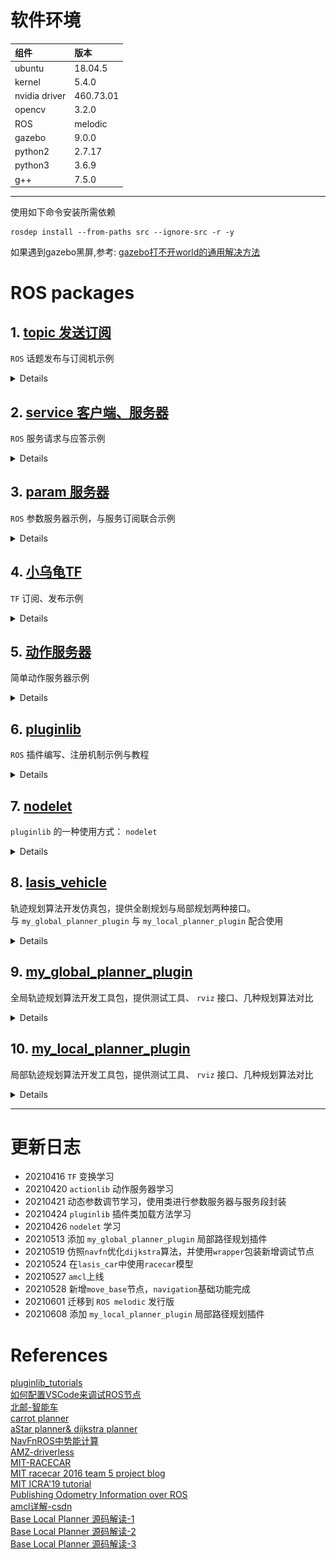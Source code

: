 # 软件环境  
|  组件   | 版本  |  
|  :----  | :----  |  
| ubuntu  | 18.04.5 |  
| kernel  | 5.4.0 |  
| nvidia driver  | 460.73.01 |  
|  opencv | 3.2.0 |  
| ROS  | melodic |  
| gazebo  | 9.0.0 |  
| python2  | 2.7.17 |  
| python3  | 3.6.9 |  
| g++  | 7.5.0 |  
----

使用如下命令安装所需依赖
```
rosdep install --from-paths src --ignore-src -r -y
```
如果遇到gazebo黑屏,参考: [gazebo打不开world的通用解决方法](https://blog.csdn.net/qq_37427972/article/details/82853655)
   
# ROS packages  

## 1. [topic 发送订阅](https://github.com/guannan-he/ROS/tree/main/src/topic_pub_sub)  

`ROS` 话题发布与订阅机示例

<details>

`my_talker_node` 通过三个话题向 `my_listener_node` 发送两种消息  

**运行命令**  

```
roslaunch topic_pub_sub topic_pub_sub.launch
```  

![image](images/topic_pub_sub/nodes.png)  

</details>

## 2. [service 客户端、服务器](https://github.com/guannan-he/ROS/tree/main/src/service_req_rep)   

`ROS` 服务请求与应答示例

<details>

`my_client_node` 向 `my_server_node` 发送服务请求，`my_server_node` 视数据有效性决定是否拒绝服务  

**运行命令**  

```
roslaunch service_req_rep service_req_rep.launch
```  

![image](images/service_req_rep/nodes.png)  

</details>

## 3. [param 服务器](https://github.com/guannan-he/ROS/tree/main/src/param_dynamic_set)  

`ROS` 参数服务器示例，与服务订阅联合示例  

<details>

`dynamic_configure_node` 收到参数变化请求后调用 `myParamDynamicSetCallServer` 提供的服务  

**运行命令**  

```
roslaunch param_dynamic_set param_dynamic_set.launch
```  

![image](images/param_dynamic_set/nodes.png)  

</details>

## 4. [小乌龟TF](https://github.com/guannan-he/ROS/tree/main/src/learning_tf)  

`TF` 订阅、发布示例

<details>

通过键盘控制乌龟1位置，乌龟2订阅TF树上`乌龟1上参考点`相对于`乌龟2`的变换，乌龟2跟踪该变换并设法使变换归零。跟踪目标可以通过`start_demo.launch`修改  

**运行命令**  

```
roslaunch learning_tf start_demo.launch
```  

![image](images/learning_tf/nodes.png)  

</details>

## 5. [动作服务器](https://github.com/guannan-he/ROS/tree/main/src/action_server_client)  

简单动作服务器示例  

<details>

`randNumGen` 生成随机数发布到 `randomNumber` 话题，`avgActionClient` 设定目标并接受 avgActionServer 提供的反馈  

**运行命令**  

```
roslaunch action_server_client server_and_client_avg.launch
```  

![image](images/action_server_client/nodes.png)  

</details>

## 6. [pluginlib](https://github.com/guannan-he/ROS/tree/main/src/my_pluginlib_learning)  

`ROS` 插件编写、注册机制示例与教程  

<details>

pluginlib 利用面向对象编程的继承概念，在`基类`中定义方法，在`继承类`中实现  
推荐使用`公有继承`  

**运行命令**  

```
roslaunch my_pluginlib_learning plugin_param_demo.launch
```  

**ROS中插件注册插件流程**  

1) 编写`基类`和`继承类`的头文件，并使`继承类`继承`基类`的接口  
2) 新建`源文件`并分别添加`基类`和`继承类`的头文件、`pluginlib/class_list_macros.h`头文件
3) 在`源文件`中使用 `PLUGINLIB_EXPORT_CLASS(`继承类`, `基类`)` 指定`基类`和`继承类`的关系  

4) 在 CMakeLists.txt 中添加如下代码以生成名为`lib插件名称.so`的动态链接库  

    ```
    add_library(插件名称 源文件)
    target_link_libraries(插件名称 ${catkin_LIBRARIES})
    ```

5) 新建`插件描述.xml`对插件继承关系进行描述  

    ```
    <library path = "lib/lib插件名称">
        <class name = "任意起一个名字" type = "继承类" base_class_type = "基类">
            <description>继承类用途描述</description>
        </class>
    </library>
    ```

6) 在`package.xml`中`<export>`标签下添加如下代码，将该插件注册到某一插件库中  

    ```
    <插件库名称 plugin = "${prefix}/插件描述.xml"/>
    ```  

7) 编译后在终端中输入如下代码检查插件时否正确注册  

    ```
    rospack plugins --attrib=plugin 插件库名称
    ```  
    
8) 在源文件中使用`基类`生成`继承类`实例，查看[plugin_caller.cpp](https://github.com/guannan-he/ROS/blob/main/src/my_pluginlib_learning/src/plugin_caller.cpp)查看具体使用方式，生成`继承类`既可以使用`插件描述.xml`中定义的名字，也可以使用`继承类`名称  

</details>

## 7. [nodelet](https://github.com/guannan-he/ROS/tree/main/src/my_nodelet_learning)  

`pluginlib` 的一种使用方式： `nodelet`  

<details>

`string_publisher` 节点发布消息到 `input` 话题  
`nodelet_manager_1` 下注册 `subPubInstance1` 、`subPubInstance2` 和 `myNodeLetxx`  
节点管理器下挂节点通过管理器对外订阅或发布话题  

**运行命令**  

```
roslaunch my_nodelet_learning my_nodelet_launch.launch
```  

**nodelet 与 pluginlib 具有相似性**  

1) 都需要继承于一个`基类`  
2) 都需要在一个源文件中使用`PLUGINLIB_EXPORT_CLASS`宏  
3) 都需要在在`CMakeLists.txt`中声明`add_library`  
4) 都会生成动态链接库  
5) 都需要`插件描述.xml`  
6) 都需要在`package.xml`中进行注册  

**不同点在于**  

1) nodelet 只能继承`nodelet::Nodelet`类  
2) nodelet 运行时必须依托一个管理节点，将不同 nodelet 注册到一个管理节点实现数据的指针传递  
3) 插件必须注册到`nodelet`库中  
4) 在 [launch](https://github.com/guannan-he/ROS/blob/main/src/my_nodelet_learning/launch/my_nodelet_launch.launch) 文件中使用如下命令指定 nodelet 类型  

    ```
    load nodelet名 管理节点名称
    ```

**注意**  

1) nodelet 中使用`getPrivateNodeHandle()`获取私有节点控制权，使用`ros::NodeHandle`获取的是 nodelet 管理节点的控制权，详情查看[my_nodelet_register.cpp](https://github.com/guannan-he/ROS/blob/main/src/my_nodelet_learning/src/my_nodelet_register.cpp)  
2) 管理节点是一个**抽象的**节点，不同类型的 nodelet 可以注册到一个管理节点上  
3) 管理器下挂所有节点均通过节点管理器与外界交流  
4) nodelet **可能**支持服务，但并**未**进行尝试


![image](images/my_nodelet_learning/nodes.png)  

</details>

## 8. [lasis_vehicle](https://github.com/guannan-he/ROS/tree/main/src/lasis_autonomous_vehicle)  

轨迹规划算法开发仿真包，提供全剧规划与局部规划两种接口。  
与 `my_global_planner_plugin` 与  `my_local_planner_plugin` 配合使用  

<details>

使用经过[北京邮电大学](https://github.com/xmy0916/racecar)修改过的[MIT模型](https://github.com/mit-racecar)  
需要安装如下依赖(**如果已经使用过本文件开头的命令，可忽略**)    

```
sudo apt-get install ros-melodic-controller-manager
sudo apt-get install ros-melodic-gazebo-ros-control
sudo apt-get install ros-melodic-effort-controllers
sudo apt-get install ros-melodic-joint-state-controller
sudo apt-get install ros-melodic-driver-base
sudo apt-get install ros-melodic-rtabmap-ros
sudo apt-get install ros-melodic-teb-local-planner
sudo apt-get install ros-melodic-vesc*
sudo apt-get install ros-melodic-ackermann-*
sudo apt-get install ros-melodic-joystick-drivers
```

**启动命令1**：带键盘控制的最小化系统（无amcl和move_base）
```
roslaunch lasis_launch spawn_racecar.launch
```
  
**启动命令2**：在`启动命令1`的基础上使用gmapping算法建图  

> 如需保存地图，需在命令行中添加`save_map_option:=true`参数  
  
```
roslaunch lasis_launch gmapping.launch
```

![lasis_vehicle_navigation](images/lasis_autonomous_vehicle/gmapping.png)

**启动命令3**：在`启动命令1`的基础上使用`move_base`节点进行规划，使用`amcl`定位，`odom`由gazebo获取  
> 如果要直接使用gazebo发布变换，需在命令行中添加`use_amcl:=false`参数  
**暂时使用`cmd_vel_to_ackermann_drive`节点作为`ackermann_msgs`发布器**  
**正在编写从`nav_msgs::path`到`ackermann_msgs`的节点**  
  

```
roslaunch lasis_launch navigation.launch
```

![lasis_vehicle_navigation](images/lasis_autonomous_vehicle/lasis_vehicle_navigation.png)

<!-- 启动命令4：  
```
nan
``` -->

### **ackermann_cmd_mux 详解**  
> racecar中`ackermann_cmd_mux`模块负责处理不同优先级的阿克曼底盘速度指令  
通过命名空间和[nodelet](https://github.com/guannan-he/ROS#7-nodelet)划分为上下两个层级，描述文件位于[mux.launch](https://github.com/guannan-he/ROS/blob/main/src/lasis_autonomous_vehicle/racecar/launch/mux.launch)  
上层控处理不同优先级的导航控制命令并发送给下层  
下层按照`遥控`、`安全`、`导航`顺序处理底盘控制指令  
上层输出到下层的导航控制指令通过`relay`进行连接  

> `ackermann_cmd_mux`模块允许自定义**不同优先级**的**同数据类型**话题  
上层优先级定义文件为[high_level_mux.yaml](https://github.com/guannan-he/ROS/blob/main/src/lasis_autonomous_vehicle/racecar/config/racecar-v2/high_level_mux.yaml)  
下层优先级定义文件为[low_level_mux.yaml](https://github.com/guannan-he/ROS/blob/main/src/lasis_autonomous_vehicle/racecar/config/racecar-v2/low_level_mux.yaml)  

![ackermann_cmd_mux](images/lasis_autonomous_vehicle/racecar/ackermann_cmd_mux_structure.png)  
图片来源：[mit-racecar.github.io](https://mit-racecar.github.io/icra2019-workshop/lab-wall-follow-hardware)
  
### **odom 与 amcl 详解**  
> `odom`指里程计，可以理解为由编码器、惯导、GNSS、视觉里程计等传感器发布的消息信息，经过航位推测法(Dead Reckoning)推算出的**车辆相对于出发点位置**，通常使用`robot_pose_ekf`节点对以上数据进行融合，然后发布以`/odom`为根节点，以`/base_link`为叶子节点的`TF`变换。  

> 由于`odom`不可避免的存在漂移(Odometry Drift)，需要使用**车辆所在位置的局部信息**如雷达点云`/scan`等对该误差进行估计(校正)。`amcl`节点提供该算法，`amcl`指自适应蒙特卡洛定位，使用粒子滤波算法，**估计出车辆在地图中**最可能的位置，然后发布以`/map`为根节点，以`/odom`为叶子节点的`TF`变换，对误差进行校正。  

![amcl-odom-base_link](images/lasis_autonomous_vehicle/racecar/amcl_odom_base_link.png)

图片来源：[answers.ros.org](https://answers.ros.org/question/300999/confused-with-amcl-map-to-odom-transform/)  

启动命令3提供两种定位方法，gazebo定位与amcl定位，其`TF`树差异如下  
![tf_tree](images/lasis_autonomous_vehicle/racecar/amcl.png)

**待续**  

</details>

## 9. [my_global_planner_plugin](https://github.com/guannan-he/ROS/tree/main/src/my_global_planner_plugin)  

全局轨迹规划算法开发工具包，提供测试工具、 `rviz` 接口、几种规划算法对比

<details>

提供下列节点供测试

1) `click_point_make_plan` 使用 rviz 中发布点功能，调用`make_plan()`函数并发布路径  
2) `kernelTest` 直接调用 `myRosDijkstra` 内核进行规划  

提供下列全局路径规划器  

1) `myCarrot planner` 起点指向终点的路径，遇到障碍结束  
2) `myAStar planner` 基于像素的 AStar 算法
3) `myDijkstra planner` 基于像素的 Dijkstra 算法
4) `myRosDijkstra planner` 基于势能场的 Dijkstra 算法，并使用 wrapper 包装，方便调试  
   
**测试命令**  

```
roslaunch my_global_planner_plugin kernelDebug.launch
```  
**结果**  
1) myCarrot  
![image](images/my_global_planner_plugin/myCarrot.png)  

1) myAStar  
![image](images/my_global_planner_plugin/myAStar.png)  

1) myDijkstra  
![image](images/my_global_planner_plugin/myDijkstra.png)  

1) myRosDijkstra  
![image](images/my_global_planner_plugin/myRosDijkstra.png)  
  
</details>

## 10. [my_local_planner_plugin](https://github.com/guannan-he/ROS/tree/main/src/my_local_planner_plugin)  

局部轨迹规划算法开发工具包，提供测试工具、 `rviz` 接口、几种规划算法对比

<details>

TODO  

![local planning process](images/my_local_planner_plugin/process.png)  
图片来源：[CSDN用户 BRAND-NEO](https://blog.csdn.net/Neo11111/article/details/104660830)  

</details>

---

# 更新日志
- 20210416 `TF` 变换学习
- 20210420 `actionlib` 动作服务器学习
- 20210421 动态参数调节学习，使用类进行参数服务器与服务段封装
- 20210424 `pluginlib` 插件类加载方法学习
- 20210426 `nodelet` 学习
- 20210513 添加 `my_global_planner_plugin` 局部路径规划插件
- 20210519 仿照`navfn`优化`dijkstra`算法，并使用`wrapper`包装新增调试节点
- 20210524 在`lasis_car`中使用`racecar`模型
- 20210527 `amcl`上线
- 20210528 新增`move_base`节点，`navigation`基础功能完成
- 20210601 迁移到 `ROS melodic` 发行版
- 20210608 添加 `my_local_planner_plugin` 局部路径规划插件
    
# References  
[pluginlib_tutorials](https://github.com/huchunxu/ros_blog_sources/tree/master/pluginlib_tutorials)  
[如何配置VSCode来调试ROS节点](https://haoqchen.site/2019/08/15/debug-ros-with-vscode/)  
[北邮-智能车](https://github.com/xmy0916/racecar)  
[carrot planner](http://wiki.ros.org/navigation/Tutorials/Writing%20A%20Global%20Path%20Planner%20As%20Plugin%20in%20ROS)  
[aStar planner& dijkstra planner](https://zhuanlan.zhihu.com/p/113662488)  
[NavFnROS中势能计算](https://github.com/locusrobotics/robot_navigation/tree/master/dlux_global_planner#the-kernel)   
[AMZ-driverless](https://github.com/AMZ-Driverless/fssim)  
[MIT-RACECAR](https://github.com/mit-racecar)  
[MIT racecar 2016 team 5 project blog](6.141-spring-2016-team-5-documentation)  
[MIT ICRA'19 tutorial](https://mit-racecar.github.io/icra2019-workshop/)  
[Publishing Odometry Information over ROS
](http://wiki.ros.org/navigation/Tutorials/RobotSetup/Odom)  
[amcl详解-csdn](https://blog.csdn.net/chenxingwangzi/article/details/50038413)  
[Base Local Planner 源码解读-1](https://blog.csdn.net/Neo11111/article/details/104660830)  
[Base Local Planner 源码解读-2](https://blog.csdn.net/Neo11111/article/details/104713086)  
[Base Local Planner 源码解读-3](https://blog.csdn.net/Neo11111/article/details/104720103)  
